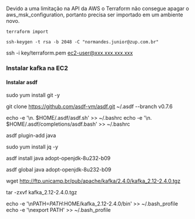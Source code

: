 Devido a uma limitação na API da AWS o Terraform não consegue apagar o aws_msk_configuration, portanto precisa ser importado em um ambiente novo.

````
terraform import
````


````
ssh-keygen -t rsa -b 2048 -C "normandes.junior@zup.com.br"
````

ssh -i key/terraform.pem ec2-user@xxx.xxx.xxx.xxx

### Instalar kafka na EC2

#### Instalar asdf

sudo yum install git -y

git clone https://github.com/asdf-vm/asdf.git ~/.asdf --branch v0.7.6

echo -e '\n. $HOME/.asdf/asdf.sh' >> ~/.bashrc
echo -e '\n. $HOME/.asdf/completions/asdf.bash' >> ~/.bashrc

asdf plugin-add java

sudo yum install jq -y

asdf install java adopt-openjdk-8u232-b09

asdf global java adopt-openjdk-8u232-b09

wget  http://ftp.unicamp.br/pub/apache/kafka/2.4.0/kafka_2.12-2.4.0.tgz

tar -zxvf kafka_2.12-2.4.0.tgz

echo -e '\nPATH=$PATH:$HOME/kafka_2.12-2.4.0/bin' >> ~/.bash_profile
echo -e '\nexport PATH' >> ~/.bash_profile

